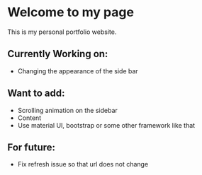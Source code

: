 # Welcome to my page

This is my personal portfolio website.

## Currently Working on:

-   Changing the appearance of the side bar

## Want to add:

-   Scrolling animation on the sidebar
-   Content
-   Use material UI, bootstrap or some other framework like that

## For future:

-   Fix refresh issue so that url does not change
